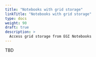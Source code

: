 ```yaml
---
title: "Notebooks with grid storage"
linkTitle: "Notebooks with grid storage"
type: docs
weight: 90
draft: true
description: >
  Access grid storage from EGI Notebooks
---
```


TBD
